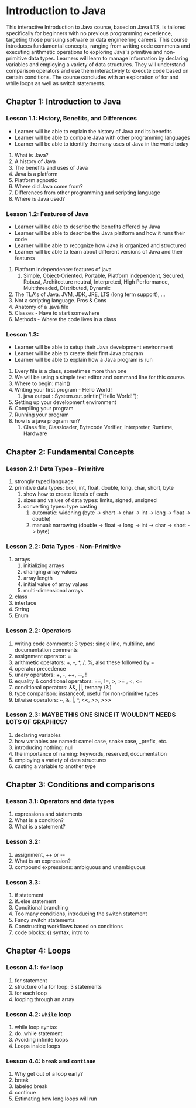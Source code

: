 
# Introduction to Java 
This interactive Introduction to Java course, based on Java LTS, is tailored specifically for beginners with no previous programming experience, targeting those pursuing software or data engineering careers. This course introduces fundamental concepts, ranging from writing code comments and executing arithmetic operations to exploring Java's primitive and non-primitive data types. Learners will learn to manage information by declaring variables and employing a variety of data structures. They will understand comparison operators and use them interactively to execute code based on certain conditions. The course concludes with an exploration of for and while loops as well as switch statements.

## Chapter 1: Introduction to Java
### Lesson 1.1: History, Benefits, and Differences
* Learner will be able to explain the history of Java and its benefits
* Learner will be able to compare Java with other programming languages
* Learner will be able to identify the many uses of Java in the world today 
1. What is Java?
2. A history of Java
3. The benefits and uses of Java
4. Java is a platform
5. Platform agnostic
6. Where did Java come from?
7. Differences from other programming and scripting language
8. Where is Java used?
### Lesson 1.2: Features of Java
* Learner will be able to describe the benefits offered by Java
* Learner will be able to describe the Java platform and how it runs their code
* Learner will be able to recognize how Java is organized and structured
* Learner will be able to learn about different versions of Java and their features
1. Platform independence: features of java
    1. Simple, Object-Oriented, Portable, Platform independent, Secured, Robust, Architecture neutral, Interpreted, High Performance, Multithreaded, Distributed, Dynamic
2. The TLA's of Java. JVM, JDK, JRE, LTS (long term support), ...
3. Not a scripting language. Pros & Cons
4. Anatomy of a .java file
5. Classes - Have to start somewhere
6. Methods - Where the code lives in a class
### Lesson 1.3:
* Learner will be able to setup their Java development environment
* Learner will be able to create their first Java program
* Learner will be able to explain how a Java program is run
1. Every file is a class, sometimes more than one
2. We will be using a simple text editor and command line for this course.
3. Where to begin: main()
4. Writing your first program - Hello World!
    1. java output : System.out.println("Hello World!");
5. Setting up your development environment
6. Compiling your program
7. Running your program
8. how is a java program run?
   1. Class file, Classloader, Bytecode Verifier, Interpreter, Runtime, Hardware


## Chapter 2: Fundamental Concepts

### Lesson 2.1: Data Types - Primitive
1. strongly typed language
2. primitive data types: bool, int, float, double, long, char, short, byte
    1. show how to create literals of each
    2. sizes and values of data types: limits, signed, unsigned
    3. converting types: type casting
        1. automatic: widening (byte -> short -> char -> int -> long -> float -> double)
        2. manual: narrowing (double -> float -> long -> int -> char -> short -> byte)

### Lesson 2.2: Data Types - Non-Primitive
1. arrays
   1. initializing arrays
   2. changing array values
   3. array length
   4. initial value of array values
   5. multi-dimensional arrays
2. class
3. interface
4. String
5. Enum

### Lesson 2.2: Operators
1. writing code comments: 3 types: single line, multiline, and documentation comments
2. assignment operator: =
3. arithmetic operators: +, -, *, /, %, also these followed by =
4. operator precedence
5. unary operators: +, -, ++, --, !
6. equality & conditional operators: ==, !=, >, >= , <, <=
7. conditional operators: &&, ||, ternary (?:)
8. type comparison: instanceof, useful for non-primitive types
9. bitwise operators: ~, &, |, ^, <<, >>, >>>

### Lesson 2.3: MAYBE THIS ONE SINCE IT WOULDN'T NEEDS LOTS OF GRAPHICS?
1. declaring variables
2. how variables are named: camel case, snake case, _prefix, etc.
3. introducing nothing: null
4. the importance of naming: keywords, reserved, documentation
5. employing a variety of data structures
6. casting a variable to another type


## Chapter 3: Conditions and comparisons
### Lesson 3.1: Operators and data types
1. expressions and statements
2. What is a condition?
3. What is a statement?
### Lesson 3.2:
1. assignment, ++ or --
2. What is an expression?
3. compound expressions: ambiguous and unambiguous
### Lesson 3.3:
1. if statement
2. if..else statement
3. Conditional branching
4. Too many conditions, introducing the switch statement
5. Fancy switch statements
6. Constructing workflows based on conditions
7. code blocks: {} syntax, intro to



## Chapter 4: Loops
### Lesson 4.1: `for` loop
1. for statement
2. structure of a for loop: 3 statements
3. for each loop
4. looping through an array
### Lesson 4.2: `while` loop
1. while loop syntax
2. do..while statement
3. Avoiding infinite loops
4. Loops inside loops
### Lesson 4.4: `break` and `continue` 
1. Why get out of a loop early?
2. break
3. labeled break
4. continue 
6. Estimating how long loops will run
